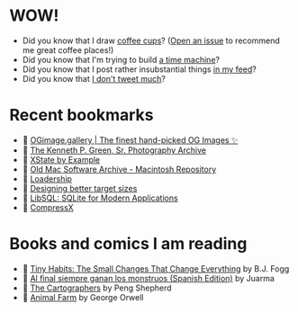 # WOW!

- Did you know that I draw [coffee cups](https://papercups.mamuso.net/)? ([Open an issue](https://github.com/mamuso/papercups/issues) to recommend me great coffee places!)
- Did you know that I'm trying to build [a time machine](https://github.com/mamuso/fluxcapacitor)?
- Did you know that I post rather insubstantial things [in my feed](https://feed.mamuso.net/)?
- Did you know that [I don't tweet much](https://twitter.com/mamuso)?

# Recent bookmarks

- 👀 [OGimage.gallery | The finest hand-picked OG Images ✨](https://www.ogimage.gallery/)
- 👀 [The Kenneth P. Green, Sr. Photography Archive](https://www.kennethpgreenphotography.org/)
- 👀 [XState by Example](https://xstatebyexample.com/)
- 👀 [Old Mac Software Archive - Macintosh Repository](https://www.macintoshrepository.org/)
- 👀 [Loadership](https://www.loadership.com/)
- 👀 [Designing better target sizes](https://ishadeed.com/article/target-size)
- 👀 [LibSQL: SQLite for Modern Applications](https://turso.tech/libsql)
- 👀 [CompressX](https://hieudinh.com/compressx)


# Books and comics I am reading

- 📘 [Tiny Habits: The Small Changes That Change Everything](https://www.goodreads.com/book/show/43305818) by B.J.  Fogg
- 📘 [Al final siempre ganan los monstruos (Spanish Edition)](https://www.goodreads.com/book/show/58664090) by Juarma
- 📘 [The Cartographers](https://www.goodreads.com/book/show/56224531) by Peng Shepherd
- 📘 [Animal Farm](https://www.goodreads.com/book/show/8349198) by George Orwell

